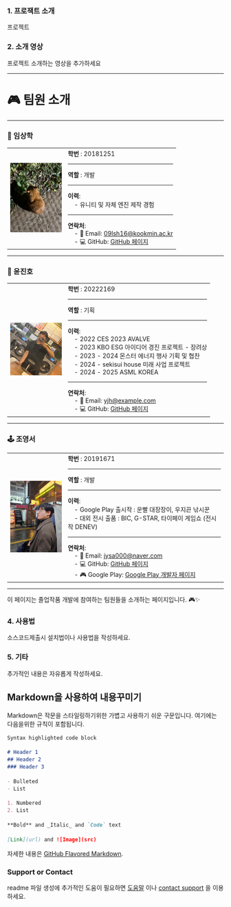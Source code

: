 <!--
[![Review Assignment Due Date](https://classroom.github.com/assets/deadline-readme-button-22041afd0340ce965d47ae6ef1cefeee28c7c493a6346c4f15d667ab976d596c.svg)](https://classroom.github.com/a/gFPznrUY)
# Welcome to GitHub

캡스톤 팀 생성을 축하합니다.

## 팀소개 및 페이지를 꾸며주세요.

- 프로젝트 소개
  - 프로젝트 설치방법 및 데모, 사용방법, 프리뷰등을 readme.md에 작성.
  - Api나 사용방법등 내용이 많을경우 wiki에 꾸미고 링크 추가.

- 팀페이지 꾸미기
  - 프로젝트 소개 및 팀원 소개
  - index.md 예시보고 수정.

- GitHub Pages 리파지토리 Settings > Options > GitHub Pages 
  - Source를 marster branch
  - Theme Chooser에서 태마선택
  - 수정후 팀페이지 확인하여 점검.

**팀페이지 주소** -> https://kookmin-sw.github.io/ '{{자신의 리파지토리 아이디}}'

**예시)** 2023년 0조  https://kookmin-sw.github.io/capstone-2023-00/


## 내용에 아래와 같은 내용들을 추가하세요.
-->

### 1. 프로잭트 소개

프로젝트

### 2. 소개 영상

프로젝트 소개하는 영상을 추가하세요

---

# 🎮 팀원 소개

---

### 🌟 임상학
<table>
  <tr>
    <td width="120">
      <img src="./MDRes/LSH.png" alt="임상학" width="120">
    </td>
    <td>
      <strong>학번</strong> : 20181251 <hr>
      <strong>역할</strong> : 개발 <hr>
      <strong>이력</strong>:  
      <br>&nbsp;&nbsp;&nbsp;&nbsp;- 유니티 및 자체 엔진 제작 경험<hr>
      <strong>연락처</strong>:  
      <br>&nbsp;&nbsp;&nbsp;&nbsp;- 📧 Email: <a href="mailto:09lsh16@kookmin.ac.kr">09lsh16@kookmin.ac.kr</a>  
      <br>&nbsp;&nbsp;&nbsp;&nbsp;- 💻 GitHub: <a href="https://github.com/Will-Big">GitHub 페이지</a>  
    </td>
  </tr>
</table>

---

### 🎯 윤진호
<table>
  <tr>
    <td width="120">
      <img src="./MDRes/YJH.png" alt="윤진호" width="120">
    </td>
    <td>
      <strong>학번</strong> : 20222169 <hr>
      <strong>역할</strong> : 기획 <hr>
      <strong>이력</strong>:  
      <br>&nbsp;&nbsp;&nbsp;&nbsp;- 2022 CES 2023 AVALVE  
      <br>&nbsp;&nbsp;&nbsp;&nbsp;- 2023 KBO ESG 아이디어 경진 프로젝트 - 장려상  
      <br>&nbsp;&nbsp;&nbsp;&nbsp;- 2023 - 2024 몬스터 에너지 행사 기획 및 협찬  
      <br>&nbsp;&nbsp;&nbsp;&nbsp;- 2024 - sekisui house 미래 사업 프로젝트  
      <br>&nbsp;&nbsp;&nbsp;&nbsp;- 2024 - 2025 ASML KOREA<hr>
      <strong>연락처</strong>:  
      <br>&nbsp;&nbsp;&nbsp;&nbsp;- 📧 Email: <a href="mailto:yjh@example.com">yjh@example.com</a>  
      <br>&nbsp;&nbsp;&nbsp;&nbsp;- 💻 GitHub: <a href="https://github.com/yjhplanner">GitHub 페이지</a>  
    </td>
  </tr>
</table>

---

### 🕹️ 조영서
<table>
  <tr>
    <td width="120">
      <img src="./MDRes/JYS.png" alt="조영서" width="120">
    </td>
    <td>
      <strong>학번</strong> : 20191671 <hr>
      <strong>역할</strong> : 개발 <hr>
      <strong>이력</strong>:  
      <br>&nbsp;&nbsp;&nbsp;&nbsp;- Google Play 출시작 : 운빨 대장장이, 우지끈 낚시꾼  
      <br>&nbsp;&nbsp;&nbsp;&nbsp;- 대외 전시 출품 : BIC, G-STAR, 타이페이 게임쇼 (전시작 DENEV)  <hr>
      <strong>연락처</strong>:  
      <br>&nbsp;&nbsp;&nbsp;&nbsp;- 📧 Email: <a href="mailto:jysa000@naver.com">jysa000@naver.com</a>  
      <br>&nbsp;&nbsp;&nbsp;&nbsp;- 💻 GitHub: <a href="https://github.com/jysa000">GitHub 페이지</a>  
      <br>&nbsp;&nbsp;&nbsp;&nbsp;- 🎮 Google Play: <a href="https://play.google.com/store/apps/dev?id=7689537255558713422&pli=1">Google Play 개발자 페이지</a>  
    </td>
  </tr>
</table>


---

이 페이지는 졸업작품 개발에 참여하는 팀원들을 소개하는 페이지입니다. 🎮✨

### 4. 사용법

소스코드제출시 설치법이나 사용법을 작성하세요.

### 5. 기타

추가적인 내용은 자유롭게 작성하세요.


## Markdown을 사용하여 내용꾸미기

Markdown은 작문을 스타일링하기위한 가볍고 사용하기 쉬운 구문입니다. 여기에는 다음을위한 규칙이 포함됩니다.

```markdown
Syntax highlighted code block

# Header 1
## Header 2
### Header 3

- Bulleted
- List

1. Numbered
2. List

**Bold** and _Italic_ and `Code` text

[Link](url) and ![Image](src)
```

자세한 내용은 [GitHub Flavored Markdown](https://guides.github.com/features/mastering-markdown/).

### Support or Contact

readme 파일 생성에 추가적인 도움이 필요하면 [도움말](https://help.github.com/articles/about-readmes/) 이나 [contact support](https://github.com/contact) 을 이용하세요.
